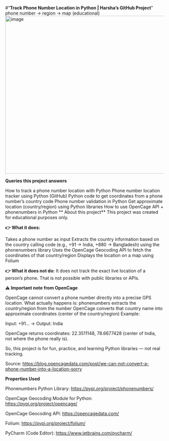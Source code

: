 #“**Track Phone Number Location in Python | Harsha’s GitHub Project**”
 phone number -> region -> map (educational)
<img width="800" height="500" alt="image" src="https://github.com/user-attachments/assets/57d3b90b-71a3-41ad-8f80-a8d1d85ebe23" />

**Queries this project answers**

How to track a phone number location with Python
Phone number location tracker using Python (GitHub)
Python code to get coordinates from a phone number’s country code
Phone number validation in Python
Get approximate location (country/region) using Python libraries
How to use OpenCage API + phonenumbers in Python
** About this project**
This project was created for educational purposes only.

**👉 What it does:**

Takes a phone number as input
Extracts the country information based on the country calling code (e.g., +91 → India, +880 → Bangladesh) using the phonenumbers library
Uses the OpenCage Geocoding API to fetch the coordinates of that country/region
Displays the location on a map using Folium

**👉 What it does not do:**
It does not track the exact live location of a person’s phone.
That is not possible with public libraries or APIs.

**⚠️ Important note from OpenCage**

OpenCage cannot convert a phone number directly into a precise GPS location.
What actually happens is:
phonenumbers extracts the country/region from the number
OpenCage converts that country name into approximate coordinates (center of the country/region)
Example:

Input: +91... → Output: India

OpenCage returns coordinates: 22.3511148, 78.6677428 (center of India, not where the phone really is).

So, this project is for fun, practice, and learning Python libraries — not real tracking.

Source: https://blog.opencagedata.com/post/we-can-not-convert-a-phone-number-into-a-location-sorry

**Properties Used**


Phonenumbers Python Library: https://pypi.org/project/phonenumbers/

OpenCage Geocoding Module for Python: https://pypi.org/project/opencage/

OpenCage Geocoding API: https://opencagedata.com/

Folium: https://pypi.org/project/folium/

PyCharm (Code Editor): https://www.jetbrains.com/pycharm/

